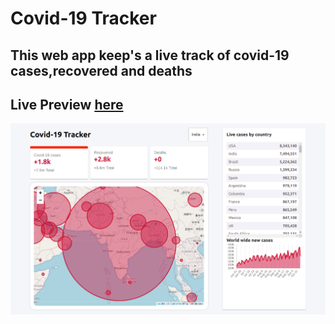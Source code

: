 # Covid-19 Tracker
## This web app keep's a live track of covid-19 cases,recovered and deaths
## Live Preview [here](https://gnitch.github.io/Covid-19-Tracker/)
![](ss.png)
